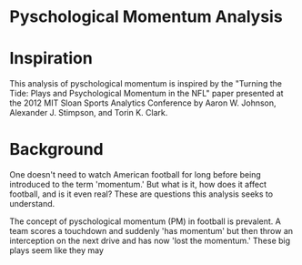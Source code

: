 # Pyschological Momentum Analysis

# Inspiration
This analysis of pyschological momentum is inspired by the "Turning the Tide: Plays and Psychological Momentum in the NFL" paper presented at the 2012 MIT Sloan Sports Analytics Conference by Aaron W. Johnson, Alexander J. Stimpson, and Torin K. Clark.

# Background
One doesn't need to watch American football for long before being introduced to the term 'momentum.' But what is it, how does it affect football, and is it even real? These are questions this analysis seeks to understand.

The concept of pyschological momentum (PM) in football is prevalent. A team scores a touchdown and suddenly 'has momentum' but then throw an interception on the next drive and has now 'lost the momentum.' These big plays seem like they may 

